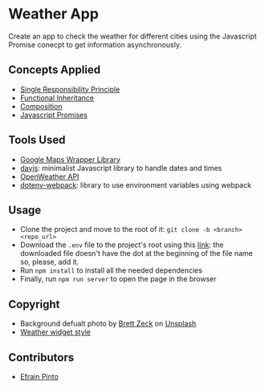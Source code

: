 # Weather App
Create an app to check the weather for different cities using the Javascript Promise conecpt to get information asynchronously.

## Concepts Applied
* [Single Responsibility Principle](https://medium.com/@cramirez92/s-o-l-i-d-the-first-5-priciples-of-object-oriented-design-with-javascript-790f6ac9b9fa)
* [Functional Inheritance](https://medium.com/javascript-scene/3-different-kinds-of-prototypal-inheritance-es6-edition-32d777fa16c9)
* [Composition](https://youtu.be/wfMtDGfHWpA)
* [Javascript Promises](https://github.com/getify/You-Dont-Know-JS/blob/2nd-ed/sync-async/ch3.md)

## Tools Used
* [Google Maps Wrapper Library](https://www.npmjs.com/package/google-maps)
* [dayjs](https://github.com/iamkun/dayjs): minimalist Javascript library to handle dates and times
* [OpenWeather API](https://openweathermap.org/)
* [dotenv-webpack](https://www.npmjs.com/package/dotenv-webpack): library to use environment variables using webpack

## Usage

- Clone the project and move to the root of it: `git clone -b <branch> <repo_url>`
- Download the `.env` file to the project's root using this [link](https://storage.cloud.google.com/weather-app/.env): the downloaded file doesn't have the dot at the beginning of the file name so, please, add it.
- Run `npm install` to install all the needed dependencies
- Finally, run `npm run server` to open the page in the browser

## Copyright
- Background defualt photo by [Brett Zeck](https://unsplash.com/@iambrettzeck?utm_source=unsplash&utm_medium=referral&utm_content=creditCopyText) on [Unsplash](https://unsplash.com/s/photos/world?utm_source=unsplash&utm_medium=referral&utm_content=creditCopyText)
- [Weather widget style](https://codepen.io/rahulgurujala/pen/WNbQQoa)

## Contributors

- [Efrain Pinto](https://github.com/efrapp)

